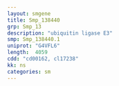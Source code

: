 ```yaml
---
layout: smgene
title: Smp_138440
grp: Smp_13
description: "ubiquitin ligase E3"
smp: Smp_138440.1
uniprot: "G4VFL6"
length:  4059
cdd: "cd00162, cl17238"
kk: ns
categories: sm
---
```

